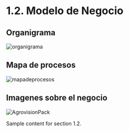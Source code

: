 # 1.2. Modelo de Negocio

## Organigrama

![organigrama](https://github.com/user-attachments/assets/d1bfc0e3-1ce0-46b4-a5c8-74cf53d55220)

## Mapa de procesos
![mapadeprocesos](https://github.com/user-attachments/assets/2e4462e6-f35e-4613-ab5b-a075af55859c)

## Imagenes sobre el negocio

![AgrovisionPack](https://github.com/user-attachments/assets/f7c2b122-1e0d-4b4b-bb83-783e387a14ae)


Sample content for section 1.2.
